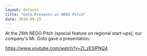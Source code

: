 ```yaml
---
layout: default
title: "Goto Presents at NEDO Pitch"
date: 2018-09-25
---
```


At the 26th NEDO Pitch (special feature on regional start-ups), our company's Mr. Goto gave a presentation. 

https://www.youtube.com/watch?v=Zt_zESlPNQ4  